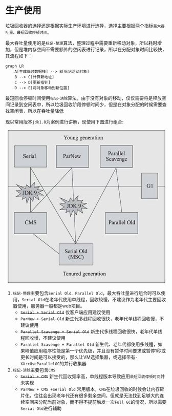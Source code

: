 # 生产使用

垃圾回收器的选择还是根据实际生产环境进行选择，选择主要根据两个指标`最大吞吐量、最短回收停顿时间`。

最大吞吐量使用的是`标记-整理`算法，整理过程中需要重新移动对象，所以耗时增加，但是堆内存空间不需要额外的空闲表进行记录，所以在分配对象时间比较快，其流程如下：

```mermaid
graph LR
    A[生成临时数据栈] --> B[标记活动对象]
    B --> C[计算新地址]
    C --> D[更新指针]
    D --> E[将对象移动到新位置]
```

最短回收停顿时间使用`标记-清除`算法，由于没有对象的移动，仅仅需要将是释放空间记录到空闲表中，所以垃圾回收阶段停顿时间少，但是在对象分配的时候需要查找空闲表，所以在吞吐量降低

现以常用版本`jdk1.8`为案例进行讲解，现使用下图进行组合:

![An image](./image/tenured.jpg)

1. `标记-整理`主要包含`Serial Old、Parallel Old`，最大吞吐量进行组合时可以使用，`Serial Old`在老年代使用单线程，回收较慢，不建议作为老年代主要回收器使用，服务器一般都是web项目。
   * ~~`Serial + Serial Old`~~ 仅客户端应用建议使用
   * ~~`ParNew + Serial Old`~~ 新生代多线程回收很快，老年代单线程回收慢，不建议使用
   * ~~`Parallel Scavenge + Serial Old`~~ 新生代多线程回收很快，老年代单线程回收慢，不建议使用
   * `Parallel Scavenge + Parallel Old` 新生代、老年代都使用多线程，如果峰值应用程序性能是第一个优先级，并且没有暂停时间要求或暂停1秒或更长时间是可以接受的，那么让VM选择集器，或选择带有`-XX:+UseParallelGC`的并行收集器
2. `标记-清除`主要包含`CMS`
   * ~~`Serial + CMS`~~ 新生代回收频率高，单线程版本导致应用`最短回收停顿时间`并未实现
   * `ParNew + CMS +Serial Old` 常用版本，`CMS`在垃圾回收的时候会让内存碎片化，往往会出现老年代还有很多剩余空间，但就是无法找到足够大的连续空间来分配当前对象，而不得不提前触发一次`Full GC`的情况，所以需要`Serial Old`进行辅助
